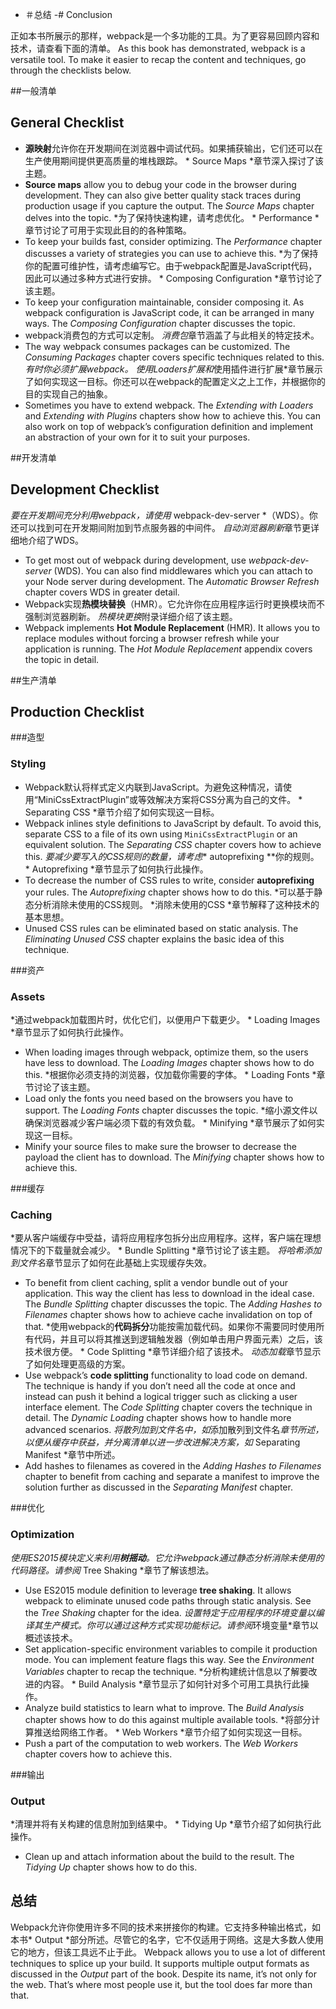  - ＃总结
-# Conclusion

正如本书所展示的那样，webpack是一个多功能的工具。为了更容易回顾内容和技术，请查看下面的清单。
As this book has demonstrated, webpack is a versatile tool. To make it easier to recap the content and techniques, go through the checklists below.

##一般清单
## General Checklist

* **源映射**允许你在开发期间在浏览器中调试代码。如果捕获输出，它们还可以在生产使用期间提供更高质量的堆栈跟踪。 * Source Maps *章节深入探讨了该主题。
* **Source maps** allow you to debug your code in the browser during development. They can also give better quality stack traces during production usage if you capture the output. The *Source Maps* chapter delves into the topic.
*为了保持快速构建，请考虑优化。 * Performance *章节讨论了可用于实现此目的的各种策略。
* To keep your builds fast, consider optimizing. The *Performance* chapter discusses a variety of strategies you can use to achieve this.
*为了保持你的配置可维护性，请考虑编写它。由于webpack配置是JavaScript代码，因此可以通过多种方式进行安排。 * Composing Configuration *章节讨论了该主题。
* To keep your configuration maintainable, consider composing it. As webpack configuration is JavaScript code, it can be arranged in many ways. The *Composing Configuration* chapter discusses the topic.
* webpack消费包的方式可以定制。 *消费包*章节涵盖了与此相关的特定技术。
* The way webpack consumes packages can be customized. The *Consuming Packages* chapter covers specific techniques related to this.
*有时你必须扩展webpack。 *使用Loaders扩展*和*使用插件进行扩展*章节展示了如何实现这一目标。你还可以在webpack的配置定义之上工作，并根据你的目的实现自己的抽象。
* Sometimes you have to extend webpack. The *Extending with Loaders* and *Extending with Plugins* chapters show how to achieve this. You can also work on top of webpack’s configuration definition and implement an abstraction of your own for it to suit your purposes.

##开发清单
## Development Checklist

*要在开发期间充分利用webpack，请使用* webpack-dev-server *（WDS）。你还可以找到可在开发期间附加到节点服务器的中间件。 *自动浏览器刷新*章节更详细地介绍了WDS。
* To get most out of webpack during development, use *webpack-dev-server* (WDS). You can also find middlewares which you can attach to your Node server during development. The *Automatic Browser Refresh* chapter covers WDS in greater detail.
* Webpack实现**热模块替换**（HMR）。它允许你在应用程序运行时更换模块而不强制浏览器刷新。 *热模块更换*附录详细介绍了该主题。
* Webpack implements **Hot Module Replacement** (HMR). It allows you to replace modules without forcing a browser refresh while your application is running. The *Hot Module Replacement* appendix covers the topic in detail.

##生产清单
## Production Checklist

###造型
### Styling

* Webpack默认将样式定义内联到JavaScript。为避免这种情况，请使用“MiniCssExtractPlugin”或等效解决方案将CSS分离为自己的文件。 * Separating CSS *章节介绍了如何实现这一目标。
* Webpack inlines style definitions to JavaScript by default. To avoid this, separate CSS to a file of its own using `MiniCssExtractPlugin` or an equivalent solution. The *Separating CSS* chapter covers how to achieve this.
*要减少要写入的CSS规则的数量，请考虑** autoprefixing **你的规则。 * Autoprefixing *章节显示了如何执行此操作。
* To decrease the number of CSS rules to write, consider **autoprefixing** your rules. The *Autoprefixing* chapter shows how to do this.
*可以基于静态分析消除未使用的CSS规则。 *消除未使用的CSS *章节解释了这种技术的基本思想。
* Unused CSS rules can be eliminated based on static analysis. The *Eliminating Unused CSS* chapter explains the basic idea of this technique.

###资产
### Assets

*通过webpack加载图片时，优化它们，以便用户下载更少。 * Loading Images *章节显示了如何执行此操作。
* When loading images through webpack, optimize them, so the users have less to download. The *Loading Images* chapter shows how to do this.
*根据你必须支持的浏览器，仅加载你需要的字体。 * Loading Fonts *章节讨论了该主题。
* Load only the fonts you need based on the browsers you have to support. The *Loading Fonts* chapter discusses the topic.
*缩小源文件以确保浏览器减少客户端必须下载的有效负载。 * Minifying *章节展示了如何实现这一目标。
* Minify your source files to make sure the browser to decrease the payload the client has to download. The *Minifying* chapter shows how to achieve this.

###缓存
### Caching

*要从客户端缓存中受益，请将应用程序包拆分出应用程序。这样，客户端在理想情况下的下载量就会减少。 * Bundle Splitting *章节讨论了该主题。 *将哈希添加到文件名*章节显示了如何在此基础上实现缓存失效。
* To benefit from client caching, split a vendor bundle out of your application. This way the client has less to download in the ideal case. The *Bundle Splitting* chapter discusses the topic. The *Adding Hashes to Filenames* chapter shows how to achieve cache invalidation on top of that.
*使用webpack的**代码拆分**功能按需加载代码。如果你不需要同时使用所有代码，并且可以将其推送到逻辑触发器（例如单击用户界面元素）之后，该技术很方便。 * Code Splitting *章节详细介绍了该技术。 *动态加载*章节显示了如何处理更高级的方案。
* Use webpack’s **code splitting** functionality to load code on demand. The technique is handy if you don’t need all the code at once and instead can push it behind a logical trigger such as clicking a user interface element. The *Code Splitting* chapter covers the technique in detail. The *Dynamic Loading* chapter shows how to handle more advanced scenarios.
*将散列加到文件名中，如*添加散列到文件名*章节所述，以便从缓存中获益，并分离清单以进一步改进解决方案，如* Separating Manifest *章节中所述。
* Add hashes to filenames as covered in the *Adding Hashes to Filenames* chapter to benefit from caching and separate a manifest to improve the solution further as discussed in the *Separating Manifest* chapter.

###优化
### Optimization

*使用ES2015模块定义来利用**树摇动**。它允许webpack通过静态分析消除未使用的代码路径。请参阅* Tree Shaking *章节了解该想法。
* Use ES2015 module definition to leverage **tree shaking**. It allows webpack to eliminate unused code paths through static analysis. See the *Tree Shaking* chapter for the idea.
*设置特定于应用程序的环境变量以编译其生产模式。你可以通过这种方式实现功能标记。请参阅*环境变量*章节以概述该技术。
* Set application-specific environment variables to compile it production mode. You can implement feature flags this way. See the *Environment Variables* chapter to recap the technique.
*分析构建统计信息以了解要改进的内容。 * Build Analysis *章节显示了如何针对多个可用工具执行此操作。
* Analyze build statistics to learn what to improve. The *Build Analysis* chapter shows how to do this against multiple available tools.
*将部分计算推送给网络工作者。 * Web Workers *章节介绍了如何实现这一目标。
* Push a part of the computation to web workers. The *Web Workers* chapter covers how to achieve this.

###输出
### Output

*清理并将有关构建的信息附加到结果中。 * Tidying Up *章节介绍了如何执行此操作。
* Clean up and attach information about the build to the result. The *Tidying Up* chapter shows how to do this.

## 总结


Webpack允许你使用许多不同的技术来拼接你的构建。它支持多种输出格式，如本书* Output *部分所述。尽管它的名字，它不仅适用于网络。这是大多数人使用它的地方，但该工具远不止于此。
Webpack allows you to use a lot of different techniques to splice up your build. It supports multiple output formats as discussed in the *Output* part of the book. Despite its name, it’s not only for the web. That’s where most people use it, but the tool does far more than that.

